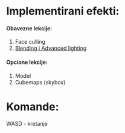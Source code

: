 # Implementirani efekti:
#### Obavezne lekcije:
1. Face culling
2. [Blending i Advanced lighting](https://github.com/MiljanLjesnjak/RG_Projekat/blob/main/resources/shaders/advanced_lighting.fs)
#### Opcione lekcije:
1. Model
2. Cubemaps (skybox)

# Komande:
WASD - kretanje

